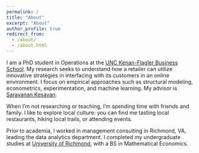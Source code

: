 ```yaml
---
permalink: /
title: "About"
excerpt: "About"
author_profile: true
redirect_from: 
  - /about/
  - /about.html
---
```


I am a PhD student in Operations at the [UNC Kenan-Flagler Business School](https://www.kenan-flagler.unc.edu). My research seeks to understand how a retailer can utilize innovative strategies in interfacing with its customers in an online environment. I focus on empirical approaches such as structural modeling, econometrics, experimentation, and machine learning. My advisor is [Saravanan Kesavan](https://www.kenan-flagler.unc.edu/faculty/directory/saravanan-kesavan/).

When I’m not researching or teaching, I’m spending time with friends and family. I like to explore local culture: you can find me tasting local restaurants, hiking local trails, or attending events.

Prior to academia, I worked in management consulting in Richmond, VA, leading the data analytics department. I completed my undergraduate studies at [University of Richmond](https://www.richmond.edu/), with a BS in Mathematical Economics.


